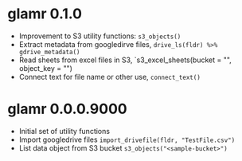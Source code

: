 # glamr 0.1.0

* Improvement to S3 utility functions: `s3_objects()`
* Extract metadata from googledirve files, `drive_ls(fldr) %>% gdrive_metadata()`
* Read sheets from excel files in S3, `s3_excel_sheets(bucket = "<sample-bucket>", object_key = "<sample-key>")
* Connect text for file name or other use, `connect_text()`


# glamr 0.0.0.9000

* Initial set of utility functions
* Import googledrive files `import_drivefile(fldr, "TestFile.csv")`
* List data object from S3 bucket `s3_objects("<sample-bucket>")`
